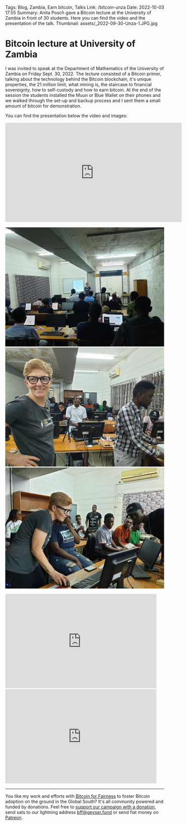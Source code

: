 Tags: Blog, Zambia, Earn bitcoin, Talks
Link: /bitcoin-unza
Date: 2022-10-03 17:55
Summary: Anita Posch gave a Bitcoin lecture at the University of Zambia in front of 30 students. Here you can find the video and the presentation of the talk.
Thumbnail: assets/_2022-09-30-Unza-1.JPG.jpg

# Bitcoin lecture at University of Zambia

I was invited to speak at the Department of Mathematics of the University of Zambia on Friday Sept. 30, 2022. The lecture consisted of a Bitcoin primer, talking about the technology behind the Bitcoin blockchain, it's unique properties, the 21 million limit, what mining is, the staircase to financial sovereignty, how to self-custody and how to earn bitcoin. At the end of the session the students installed the Muun or Blue Wallet on their phones and we walked through the set-up and backup process and I sent them a small amount of bitcoin for demonstration.

You can find the presentation below the video and images:

<iframe width="560" height="315" src="https://www.youtube.com/embed/1FB5JT1RRL8" title="YouTube video player" frameborder="0" allow="accelerometer; autoplay; clipboard-write; encrypted-media; gyroscope; picture-in-picture" allowfullscreen></iframe>

![](assets/_2022-09-30-Unza-1.JPG)
![](assets/_2022-09-30-Unza-2.JPG)
![](assets/_2022-09-30-Unza-3.JPG)

<iframe src="https://docs.google.com/presentation/d/e/2PACX-1vTBa_QN7kl8NlFqi96qj5wVfIOmpElMQrkiWdH_DzoXD_YD80bNoekSs-DPR7DKh8CAJPB3f7_corVx/embed?start=false&loop=false&delayms=60000" frameborder="0" width="480" height="299" allowfullscreen="true" mozallowfullscreen="true" webkitallowfullscreen="true"></iframe>

<iframe src="https://docs.google.com/presentation/d/e/2PACX-1vTOny8OvSowf6v6zAWA0YcVDk9kakRKtmGBXLxn03CvkF2pCaRwWXY8_bLY0aeJMHRJKiauYCYZix7_/embed?start=false&loop=false&delayms=60000" frameborder="0" width="480" height="299" allowfullscreen="true" mozallowfullscreen="true" webkitallowfullscreen="true"></iframe>

---
You like my work and efforts with [Bitcoin for Fairness](https://bffbtc.org) to foster Bitcoin adoption on the ground in the Global South? It's all community powered and funded by donations. Feel free to [support our campaign with a donation](https://anita.link/geyser), send sats to our lightning address bff@geyser.fund or send fiat money on [Patreon](https://patreon.com/anitaposch).